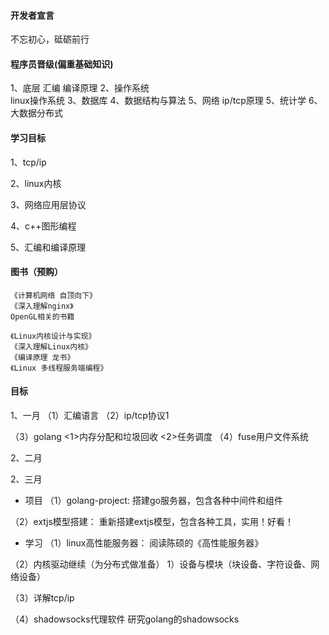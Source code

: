 #### 开发者宣言
不忘初心，砥砺前行



#### 程序员晋级(偏重基础知识)
1、底层
    汇编
    编译原理
2、操作系统    
    linux操作系统
3、数据库
4、数据结构与算法
5、网络
    ip/tcp原理
5、统计学
6、大数据分布式

#### 学习目标
1、tcp/ip

2、linux内核

3、网络应用层协议

4、c++图形编程

5、汇编和编译原理


#### 图书（预购）
```
《计算机网络 自顶向下》
《深入理解nginx》
OpenGL相关的书籍

《Linux内核设计与实现》
《深入理解Linux内核》
《编译原理 龙书》
《Linux 多线程服务端编程》

```

#### 目标
1、一月
（1）汇编语言
（2）ip/tcp协议1
    
（3）golang
    <1>内存分配和垃圾回收
    <2>任务调度
（4）fuse用户文件系统

2、二月


2、三月
* 项目
（1）golang-project:
    搭建go服务器，包含各种中间件和组件

（2）extjs模型搭建：
    重新搭建extjs模型，包含各种工具，实用！好看！

* 学习
（1）linux高性能服务器：
    阅读陈硕的《高性能服务器》

（2）内核驱动继续（为分布式做准备）
    1）设备与模块（块设备、字符设备、网络设备） 

（3）详解tcp/ip

（4）shadowsocks代理软件
    研究golang的shadowsocks